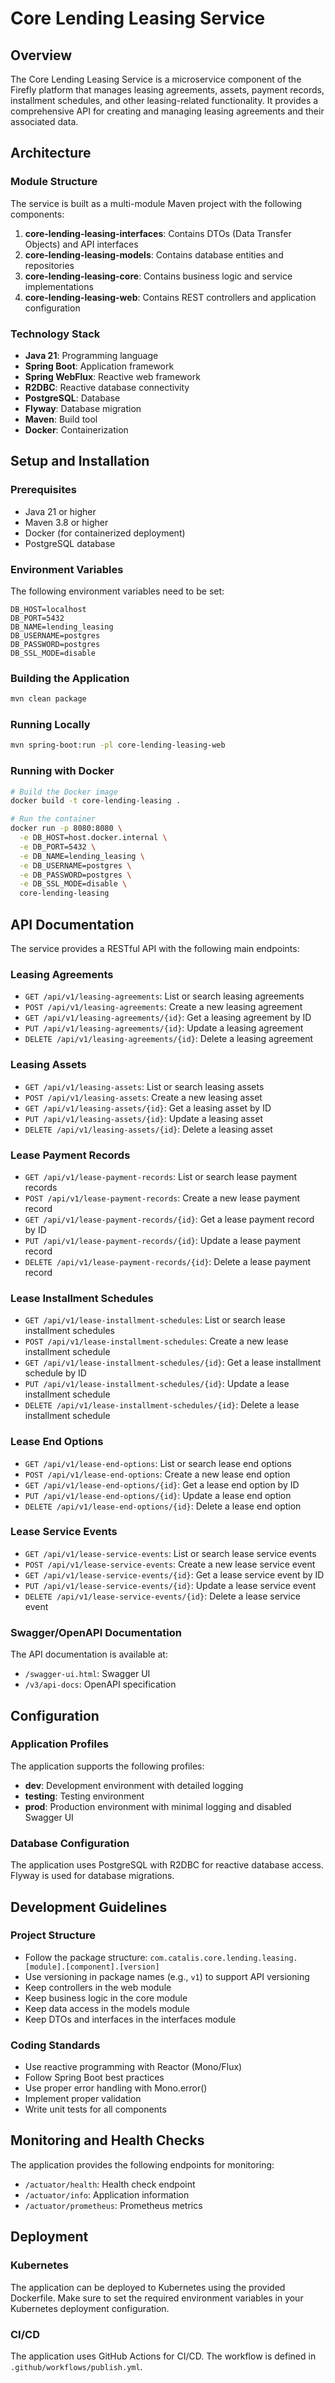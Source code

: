 # Core Lending Leasing Service

## Overview
The Core Lending Leasing Service is a microservice component of the Firefly platform that manages leasing agreements, assets, payment records, installment schedules, and other leasing-related functionality. It provides a comprehensive API for creating and managing leasing agreements and their associated data.

## Architecture

### Module Structure
The service is built as a multi-module Maven project with the following components:

1. **core-lending-leasing-interfaces**: Contains DTOs (Data Transfer Objects) and API interfaces
2. **core-lending-leasing-models**: Contains database entities and repositories
3. **core-lending-leasing-core**: Contains business logic and service implementations
4. **core-lending-leasing-web**: Contains REST controllers and application configuration

### Technology Stack
- **Java 21**: Programming language
- **Spring Boot**: Application framework
- **Spring WebFlux**: Reactive web framework
- **R2DBC**: Reactive database connectivity
- **PostgreSQL**: Database
- **Flyway**: Database migration
- **Maven**: Build tool
- **Docker**: Containerization

## Setup and Installation

### Prerequisites
- Java 21 or higher
- Maven 3.8 or higher
- Docker (for containerized deployment)
- PostgreSQL database

### Environment Variables
The following environment variables need to be set:

```
DB_HOST=localhost
DB_PORT=5432
DB_NAME=lending_leasing
DB_USERNAME=postgres
DB_PASSWORD=postgres
DB_SSL_MODE=disable
```

### Building the Application
```bash
mvn clean package
```

### Running Locally
```bash
mvn spring-boot:run -pl core-lending-leasing-web
```

### Running with Docker
```bash
# Build the Docker image
docker build -t core-lending-leasing .

# Run the container
docker run -p 8080:8080 \
  -e DB_HOST=host.docker.internal \
  -e DB_PORT=5432 \
  -e DB_NAME=lending_leasing \
  -e DB_USERNAME=postgres \
  -e DB_PASSWORD=postgres \
  -e DB_SSL_MODE=disable \
  core-lending-leasing
```

## API Documentation

The service provides a RESTful API with the following main endpoints:

### Leasing Agreements
- `GET /api/v1/leasing-agreements`: List or search leasing agreements
- `POST /api/v1/leasing-agreements`: Create a new leasing agreement
- `GET /api/v1/leasing-agreements/{id}`: Get a leasing agreement by ID
- `PUT /api/v1/leasing-agreements/{id}`: Update a leasing agreement
- `DELETE /api/v1/leasing-agreements/{id}`: Delete a leasing agreement

### Leasing Assets
- `GET /api/v1/leasing-assets`: List or search leasing assets
- `POST /api/v1/leasing-assets`: Create a new leasing asset
- `GET /api/v1/leasing-assets/{id}`: Get a leasing asset by ID
- `PUT /api/v1/leasing-assets/{id}`: Update a leasing asset
- `DELETE /api/v1/leasing-assets/{id}`: Delete a leasing asset

### Lease Payment Records
- `GET /api/v1/lease-payment-records`: List or search lease payment records
- `POST /api/v1/lease-payment-records`: Create a new lease payment record
- `GET /api/v1/lease-payment-records/{id}`: Get a lease payment record by ID
- `PUT /api/v1/lease-payment-records/{id}`: Update a lease payment record
- `DELETE /api/v1/lease-payment-records/{id}`: Delete a lease payment record

### Lease Installment Schedules
- `GET /api/v1/lease-installment-schedules`: List or search lease installment schedules
- `POST /api/v1/lease-installment-schedules`: Create a new lease installment schedule
- `GET /api/v1/lease-installment-schedules/{id}`: Get a lease installment schedule by ID
- `PUT /api/v1/lease-installment-schedules/{id}`: Update a lease installment schedule
- `DELETE /api/v1/lease-installment-schedules/{id}`: Delete a lease installment schedule

### Lease End Options
- `GET /api/v1/lease-end-options`: List or search lease end options
- `POST /api/v1/lease-end-options`: Create a new lease end option
- `GET /api/v1/lease-end-options/{id}`: Get a lease end option by ID
- `PUT /api/v1/lease-end-options/{id}`: Update a lease end option
- `DELETE /api/v1/lease-end-options/{id}`: Delete a lease end option

### Lease Service Events
- `GET /api/v1/lease-service-events`: List or search lease service events
- `POST /api/v1/lease-service-events`: Create a new lease service event
- `GET /api/v1/lease-service-events/{id}`: Get a lease service event by ID
- `PUT /api/v1/lease-service-events/{id}`: Update a lease service event
- `DELETE /api/v1/lease-service-events/{id}`: Delete a lease service event

### Swagger/OpenAPI Documentation
The API documentation is available at:
- `/swagger-ui.html`: Swagger UI
- `/v3/api-docs`: OpenAPI specification

## Configuration

### Application Profiles
The application supports the following profiles:
- **dev**: Development environment with detailed logging
- **testing**: Testing environment
- **prod**: Production environment with minimal logging and disabled Swagger UI

### Database Configuration
The application uses PostgreSQL with R2DBC for reactive database access. Flyway is used for database migrations.

## Development Guidelines

### Project Structure
- Follow the package structure: `com.catalis.core.lending.leasing.[module].[component].[version]`
- Use versioning in package names (e.g., `v1`) to support API versioning
- Keep controllers in the web module
- Keep business logic in the core module
- Keep data access in the models module
- Keep DTOs and interfaces in the interfaces module

### Coding Standards
- Use reactive programming with Reactor (Mono/Flux)
- Follow Spring Boot best practices
- Use proper error handling with Mono.error()
- Implement proper validation
- Write unit tests for all components

## Monitoring and Health Checks

The application provides the following endpoints for monitoring:
- `/actuator/health`: Health check endpoint
- `/actuator/info`: Application information
- `/actuator/prometheus`: Prometheus metrics

## Deployment

### Kubernetes
The application can be deployed to Kubernetes using the provided Dockerfile. Make sure to set the required environment variables in your Kubernetes deployment configuration.

### CI/CD
The application uses GitHub Actions for CI/CD. The workflow is defined in `.github/workflows/publish.yml`.